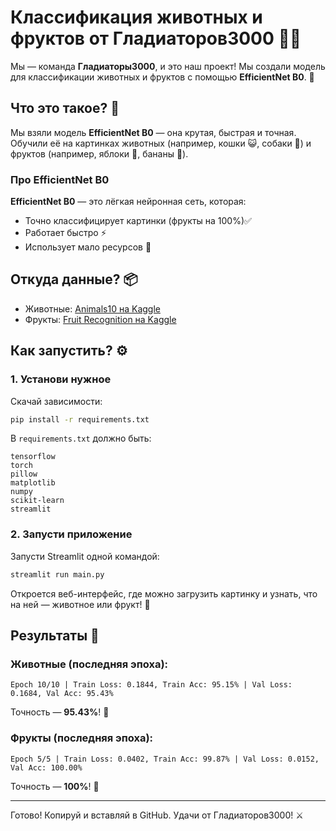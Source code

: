 # Классификация животных и фруктов от Гладиаторов3000 🐾🍎

Мы — команда **Гладиаторы3000**, и это наш проект! Мы создали модель для классификации животных и фруктов с помощью **EfficientNet B0**. 🌟

## Что это такое? 🤔

Мы взяли модель **EfficientNet B0** — она крутая, быстрая и точная. Обучили её на картинках животных (например, кошки 😺, собаки 🐶) и фруктов (например, яблоки 🍏, бананы 🍌).

### Про EfficientNet B0
**EfficientNet B0** — это лёгкая нейронная сеть, которая:
- Точно классифицирует картинки (фрукты на 100%)✅
- Работает быстро ⚡
- Использует мало ресурсов 💾

## Откуда данные? 📦

- Животные: [Animals10 на Kaggle](https://www.kaggle.com/datasets/alessiocorrado99/animals10)
- Фрукты: [Fruit Recognition на Kaggle](https://www.kaggle.com/datasets/sshikamaru/fruit-recognition/data)

## Как запустить? ⚙️

### 1. Установи нужное
Скачай зависимости:

```bash
pip install -r requirements.txt
```

В `requirements.txt` должно быть:
```
tensorflow
torch
pillow
matplotlib
numpy
scikit-learn
streamlit
```

### 2. Запусти приложение
Запусти Streamlit одной командой:

```bash
streamlit run main.py
```

Откроется веб-интерфейс, где можно загрузить картинку и узнать, что на ней — животное или фрукт! 🚀

## Результаты 🎉

### Животные (последняя эпоха):
```
Epoch 10/10 | Train Loss: 0.1844, Train Acc: 95.15% | Val Loss: 0.1684, Val Acc: 95.43%
```
Точность — **95.43%**! 🐾

### Фрукты (последняя эпоха):
```
Epoch 5/5 | Train Loss: 0.0402, Train Acc: 99.87% | Val Loss: 0.0152, Val Acc: 100.00%
```
Точность — **100%**! 🍎

---

Готово! Копируй и вставляй в GitHub. Удачи от Гладиаторов3000! ⚔️
